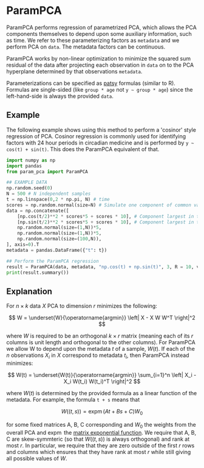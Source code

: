 # ParamPCA

ParamPCA performs regression of parametrized PCA, which allows the PCA components themselves to depend upon some auxiliary information, such as time.
We refer to these parameterizing factors as `metadata` and we perform PCA on `data`.
The metadata factors can be continuous.

ParamPCA works by non-linear optimization to minimize the squared sum residual of the data after projecting each observation in `data` on to the PCA hyperplane determined by that observations `metadata`.

Parameterizations can be specified as [patsy](https://patsy.readthedocs.io/en/latest/overview.html) formulas (similar to R).
Formulas are single-sided (like `group * age` not `y ~ group * age`) since the left-hand-side is always the provided `data`.

## Example

The following example shows using this method to perform a 'cosinor' style regression of PCA.
Cosinor regression is commonly used for identifying factors with 24 hour periods in circadian medicine and is performed by `y ~ cos(t) + sin(t)`.
This does the ParamPCA equivalent of that.

``` python
import numpy as np
import pandas
from param_pca import ParamPCA

## EXAMPLE DATA
np.random.seed(0)
N = 500 # N independent samples
t = np.linspace(0,2 * np.pi, N) # time
scores = np.random.normal(size=N) # Simulate one component of common variation
data = np.concatenate([
    [np.cos(t/2)**2 * scores*5 + scores * 10], # Component largest in this at t=0
    [np.sin(t/2)**2 * scores*5 + scores * 10], # Component largest in this at t=pi (i.e., 12 hours)
    np.random.normal(size=(1,N))*5, 
    np.random.normal(size=(1,N))*5,
    np.random.normal(size=(100,N)),
], axis=0).T
metadata = pandas.DataFrame({"t": t})

## Perform the ParamPCA regression
result = ParamPCA(data, metadata, "np.cos(t) + np.sin(t)", 3, R = 10, verbose=True)
print(result.summary())
```

## Explanation

For $n \times k$ data $X$ PCA to dimension $r$ minimizes the following:

$$ W =  \underset{W}{\operatorname{argmin}} \left| X - X W W^T \right|^2 $$

where $W$ is required to be an orthogonal $k \times r$ matrix (meaning each of its $r$ columns is unit length and orthogonal to the other columns).
For ParamPCA we allow W to depend upon the metadata $t$ of a sample, $W(t)$.
If each of the $n$ observations $X_i$ in $X$ correspond to metadata $t_i$, then ParamPCA instead minimizes:

$$ W(t) = \underset{W(t)}{\operatorname{argmin}} \sum_{i=1}^n \left| X_i - X_i W(t_i) W(t_i)^T \right|^2 $$

where $W(t)$ is determined by the provided formula as a linear function of the metadata.
For example, the formula `t + s` means that 

$$W((t, s)) = \operatorname{expm}(A t + B s + C) W_0$$

for some fixed matrices A, B, C corresponding and $W_0$ the weights from the overall PCA and $\operatorname{expm}$ the [matrix exponential function](https://en.wikipedia.org/wiki/Matrix_exponential).
We require that A, B, C are skew-symmteric (so that $W((t,s))$ is always orthogonal) and rank at most $r$.
In particular, we require that they are zero outside of the first $r$ rows and columns which ensures that they have rank at most $r$ while still giving all possible values of $W$.
